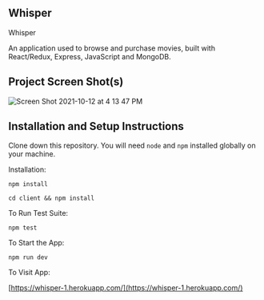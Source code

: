 ## Whisper

Whisper 

An application used to browse and purchase movies, built with React/Redux, Express, JavaScript and MongoDB.


## Project Screen Shot(s)
 

![Screen Shot 2021-10-12 at 4 13 47 PM](https://user-images.githubusercontent.com/49844874/137023111-b9616d9e-18a4-486f-83e4-403d0a25bc36.png)

## Installation and Setup Instructions


Clone down this repository. You will need `node` and `npm` installed globally on your machine.  

Installation:

`npm install`  

`cd client && npm install`

To Run Test Suite:  

`npm test`  

To Start the App:

`npm run dev`  

To Visit App:

[https://whisper-1.herokuapp.com/](https://whisper-1.herokuapp.com/) 

